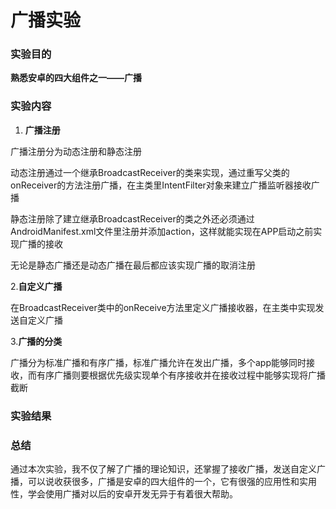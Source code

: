 #                                     **广播实验**

### 实验目的

**熟悉安卓的四大组件之一——广播**

### 实验内容

1. **广播注册**

广播注册分为动态注册和静态注册

动态注册通过一个继承BroadcastReceiver的类来实现，通过重写父类的onReceiver的方法注册广播，在主类里IntentFilter对象来建立广播监听器接收广播

静态注册除了建立继承BroadcastReceiver的类之外还必须通过AndroidManifest.xml文件里注册并添加action，这样就能实现在APP启动之前实现广播的接收

无论是静态广播还是动态广播在最后都应该实现广播的取消注册



2.**自定义广播**

在BroadcastReceiver类中的onReceive方法里定义广播接收器，在主类中实现发送自定义广播



3.**广播的分类**

广播分为标准广播和有序广播，标准广播允许在发出广播，多个app能够同时接收，而有序广播则要根据优先级实现单个有序接收并在接收过程中能够实现将广播截断



### 实验结果

### 总结

通过本次实验，我不仅了解了广播的理论知识，还掌握了接收广播，发送自定义广播，可以说收获很多，广播是安卓的四大组件的一个，它有很强的应用性和实用性，学会使用广播对以后的安卓开发无异于有着很大帮助。